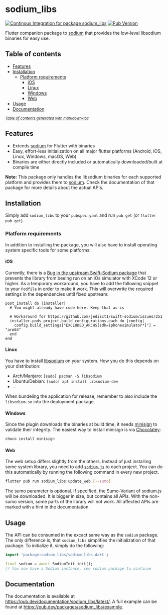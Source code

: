# sodium_libs
[![Continous Integration for package sodium_libs](https://github.com/Skycoder42/libsodium_dart_bindings/actions/workflows/sodium_libs_ci.yaml/badge.svg)](https://github.com/Skycoder42/libsodium_dart_bindings/actions/workflows/sodium_libs_ci.yaml)
[![Pub Version](https://img.shields.io/pub/v/sodium_libs)](https://pub.dev/packages/sodium_libs)

Flutter companion package to [sodium](https://pub.dev/packages/sodium) that
provides the low-level libsodium binaries for easy use.

## Table of contents
- [Features](#features)
- [Installation](#installation)
  * [Platform requirements](#platform-requirements)
    + [iOS](#ios)
    + [Linux](#linux)
    + [Windows](#windows)
    + [Web](#web)
- [Usage](#usage)
- [Documentation](#documentation)

<small><i><a href='https://ecotrust-canada.github.io/markdown-toc/'>Table of contents generated with markdown-toc</a></i></small>

## Features
- Extends [sodium](https://pub.dev/packages/sodium) for Flutter with binaries
- Easy, effort-less initialization on all major flutter platforms (Android, iOS,
Linux, Windows, macOS, Web)
- Binaries are either directly included or automatically downloaded/built at
compile time

**Note:** This package only handles the libsodium binaries for each supported
platform and provides them to [sodium](https://pub.dev/packages/sodium). Check
the documentation of that package for more details about the actual APIs.

## Installation
Simply add `sodium_libs` to your `pubspec.yaml` and run `pub get` (or
`flutter pub get`).

### Platform requirements
In addition to installing the package, you will also have to install operating
system specific tools for some platforms:

#### iOS
Currently, there is a [Bug in the upstream Swift-Sodium package](https://github.com/jedisct1/swift-sodium/issues/251)
that prevents the library from beeing run on an iOs simulator with XCode 12 or
higher. As a temporary workaround, you have to add the following snippet to your
`Podfile` in order to make it work. This will overwrite the required settings
in the dependencies until fixed upstream:

```Podfile
post_install do |installer|
  # You might already have code here. Keep that as is

  # Workaround for https://github.com/jedisct1/swift-sodium/issues/251
  installer.pods_project.build_configurations.each do |config|
    config.build_settings["EXCLUDED_ARCHS[sdk=iphonesimulator*]"] = "arm64"
  end
end
```

#### Linux
You have to install [libsodium](https://github.com/jedisct1/libsodium) on your
system. How you do this depends on your distribution:
- Arch/Manjaro: `[sudo] pacman -S libsodium`
- Ubuntu/Debian: `[sudo] apt install libsodium-dev`
- ...

When bundeling the application for release, remember to also include the
`libsodium.so` into the deployment package.

#### Windows
Since the plugin downloads the binaries at build time, it needs
[minisign](https://jedisct1.github.io/minisign/) to validate their integrity.
The easiest way to install minisign is via
[Chocolatey](https://chocolatey.org/install):

```.ps1
choco install minisign
```

#### Web
The web setup differs slightly from the others. Instead of just installing some
system library, you need to add
[`sodium.js`](https://github.com/jedisct1/libsodium.js) to each project. You can
do this automatically by running the following command in every new project.

```.sh
flutter pub run sodium_libs:update_web [--sumo]
```

The sumo parameter is optional. If specified, the Sumo-Variant of sodium.js will
be downloaded. It is bigger in size, but contains all APIs. With the non-sumo
version, some parts of the library will not work. All affected APIs are marked
with a hint in the documentation.

## Usage
The API can be consumed in the excact same way as the `sodium` package. The only
difference is, that `sodium_libs` simplifies the initialization of that package.
To initialize it, simply do the following:

```.dart
import 'package:sodium_libs/sodium_libs.dart';

final sodium = await SodiumInit.init();
// You now have a Sodium instance, see sodium package to continue
```

## Documentation
The documentation is available at
https://pub.dev/documentation/sodium_libs/latest/. A full example can be found
at https://pub.dev/packages/sodium_libs/example.
